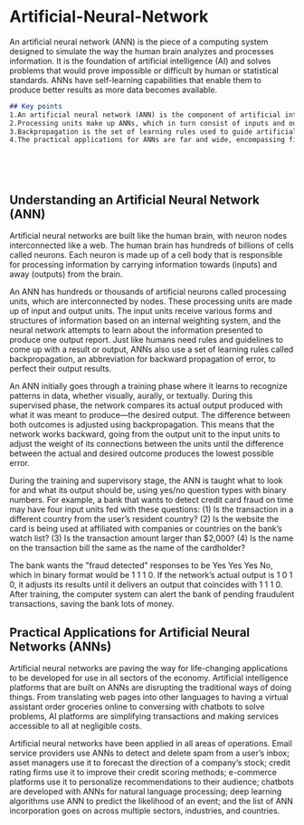 # Artificial-Neural-Network

An artificial neural network (ANN) is the piece of a computing system designed to simulate the way the human brain analyzes and processes information. It is the foundation of artificial intelligence (AI) and solves problems that would prove impossible or difficult by human or statistical standards.
ANNs have self-learning capabilities that enable them to produce better results as more data becomes available.

```markdown
## Key points
1.An artificial neural network (ANN) is the component of artificial intelligence that is meant to simulate the functioning of a human brain.
2.Processing units make up ANNs, which in turn consist of inputs and outputs. The inputs are what the ANN learns from to produce the desired output.
3.Backpropagation is the set of learning rules used to guide artificial neural networks.
4.The practical applications for ANNs are far and wide, encompassing finance, personal communication, industry, education, and so on.






```

## Understanding an Artificial Neural Network (ANN)
Artificial neural networks are built like the human brain, with neuron nodes interconnected like a web. The human brain has hundreds of billions of cells called neurons. Each neuron is made up of a cell body that is responsible for processing information by carrying information towards (inputs) and away (outputs) from the brain.


An ANN has hundreds or thousands of artificial neurons called processing units, which are interconnected by nodes. These processing units are made up of input and output units. The input units receive various forms and structures of information based on an internal weighting system, and the neural network attempts to learn about the information presented to produce one output report. Just like humans need rules and guidelines to come up with a result or output, ANNs also use a set of learning rules called backpropagation, an abbreviation for backward propagation of error, to perfect their output results.


An ANN initially goes through a training phase where it learns to recognize patterns in data, whether visually, aurally, or textually. During this supervised phase, the network compares its actual output produced with what it was meant to produce—the desired output. The difference between both outcomes is adjusted using backpropagation. This means that the network works backward, going from the output unit to the input units to adjust the weight of its connections between the units until the difference between the actual and desired outcome produces the lowest possible error.

During the training and supervisory stage, the ANN is taught what to look for and what its output should be, using yes/no question types with binary numbers. For example, a bank that wants to detect credit card fraud on time may have four input units fed with these questions: (1) Is the transaction in a different country from the user’s resident country? (2) Is the website the card is being used at affiliated with companies or countries on the bank’s watch list? (3) Is the transaction amount larger than $2,000? (4) Is the name on the transaction bill the same as the name of the cardholder?

The bank wants the "fraud detected" responses to be Yes Yes Yes No, which in binary format would be 1 1 1 0. If the network’s actual output is 1 0 1 0, it adjusts its results until it delivers an output that coincides with 1 1 1 0. After training, the computer system can alert the bank of pending fraudulent transactions, saving the bank lots of money.


## Practical Applications for Artificial Neural Networks (ANNs)
Artificial neural networks are paving the way for life-changing applications to be developed for use in all sectors of the economy. Artificial intelligence platforms that are built on ANNs are disrupting the traditional ways of doing things. From translating web pages into other languages to having a virtual assistant order groceries online to conversing with chatbots to solve problems, AI platforms are simplifying transactions and making services accessible to all at negligible costs.

Artificial neural networks have been applied in all areas of operations. Email service providers use ANNs to detect and delete spam from a user’s inbox; asset managers use it to forecast the direction of a company’s stock; credit rating firms use it to improve their credit scoring methods; e-commerce platforms use it to personalize recommendations to their audience; chatbots are developed with ANNs for natural language processing; deep learning algorithms use ANN to predict the likelihood of an event; and the list of ANN incorporation goes on across multiple sectors, industries, and countries.
